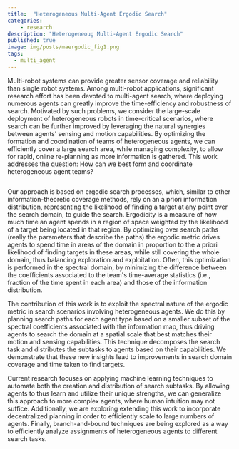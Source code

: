 ```yaml
---
title:  "Heterogeneous Multi-Agent Ergodic Search"
categories:
    - research
description: "Heterogeneoug Multi-Agent Ergodic Search"
published: true
image: img/posts/maergodic_fig1.png
tags:
  - multi_agent
---
```


Multi-robot systems can provide greater sensor coverage and reliability than single robot systems. Among multi-robot applications, significant research effort has been devoted to multi-agent search, where deploying numerous agents can greatly improve the time-efficiency and robustness of search. Motivated by such problems, we consider the large-scale deployment of heterogeneous robots in time-critical scenarios, where search can be further improved by leveraging the natural synergies between agents’ sensing and motion capabilities. By optimizing the formation and coordination of teams of heterogeneous agents, we can efficiently cover a large search area, while managing complexity, to allow for rapid, online re-planning as more information is gathered. This work addresses the question: How can we best form and coordinate heterogeneous agent teams?

<figure>
 <img src="img/posts/dars2021_gaussian.gif" alt="" />
</figure>

Our approach is based on ergodic search processes, which, similar to other information-theoretic coverage methods, rely on an a priori information distribution, representing the likelihood of finding a target at any point over the search domain, to guide the search. Ergodicity is a measure of how much time an agent spends in a region of space weighted by the likelihood of a target being located in that region. By optimizing over search paths (really the parameters that describe the paths) the ergodic metric drives agents to spend time in areas of the domain in proportion to the a priori likelihood of finding targets in these areas,  while still covering the whole domain, thus balancing exploration and exploitation. Often, this optimization is performed in the spectral domain, by minimizing the difference between the coefficients associated to the team's time-average statistics (i.e., fraction of the time spent in each area) and those of the information distribution.

The contribution of this work is to exploit the spectral nature of the ergodic metric in search scenarios involving heterogeneous agents. We do this by planning search paths for each agent type based on a smaller subset of the spectral coefficients associated with the information map, thus driving agents to search the domain at a spatial scale that best matches their motion and sensing capabilities. This technique decomposes the search task and distributes the subtasks to agents based on their capabilities. We demonstrate that these new insights lead to improvements in search domain coverage and time taken to find targets.

Current research focuses on applying machine learning techniques to automate both the creation and distribution of search subtasks. By allowing agents to thus learn and utilize their unique strengths, we can generalize this approach to more complex agents, where human intuition may not suffice. Additionally, we are exploring extending this work to incorporate decentralized planning in order to efficiently scale to large numbers of agents. Finally, branch-and-bound techniques are being explored as a way to efficiently analyze assignments of heterogeneous agents to different search tasks.

